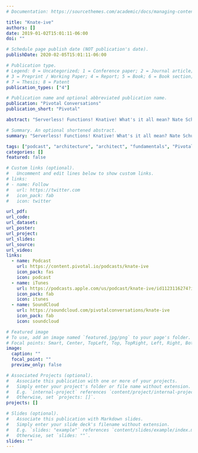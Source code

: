 ```yaml
---
# Documentation: https://sourcethemes.com/academic/docs/managing-content/

title: "Knate-ive"
authors: []
date: 2019-01-02T15:01:11-06:00
doi: ""

# Schedule page publish date (NOT publication's date).
publishDate: 2020-02-05T15:01:11-06:00

# Publication type.
# Legend: 0 = Uncategorized; 1 = Conference paper; 2 = Journal article;
# 3 = Preprint / Working Paper; 4 = Report; 5 = Book; 6 = Book section;
# 7 = Thesis; 8 = Patent
publication_types: ["4"]

# Publication name and optional abbreviated publication name.
publication: "Pivotal Conversations"
publication_short: "Pivotal"

abstract: "Serverless! Functions! Knative! What's it all mean? Nate Schutta explains it all to Coté in this episode, wrapping up with a good explanation of what [Knative](https://pivotal.io/knative) is and how it fits in with [Pivotal Function Service](https://pivotal.io/platform/pivotal-function-service) and [Spring Boot](https://spring.io/projects/spring-boot). You may remember Nate from [episode #98](https://soundcloud.com/pivotalconversations/the-twelve-factor-app-with-nate-schutta-ep-98)."

# Summary. An optional shortened abstract.
summary: "Serverless! Functions! Knative! What's it all mean? Nate Schutta explains it all to Coté in this episode, wrapping up with a good explanation of what Knative is and how it fits in with Pivotal Function Service and Spring Boot."

tags: ["podcast", "architecture", "architect", "fundamentals", "Pivotal", "cloud-native", "knative", "functions", "culture"]
categories: []
featured: false

# Custom links (optional).
#   Uncomment and edit lines below to show custom links.
# links:
# - name: Follow
#   url: https://twitter.com
#   icon_pack: fab
#   icon: twitter

url_pdf:
url_code:
url_dataset:
url_poster:
url_project:
url_slides:
url_source:
url_video:
links:
  - name: Podcast
    url: https://content.pivotal.io/podcasts/knate-ive
    icon_pack: fas
    icon: podcast
  - name: iTunes
    url: https://podcasts.apple.com/us/podcast/knate-ive/id1123116274?i=1000426862159
    icon_pack: fab
    icon: itunes
  - name: SoundCloud
    url: https://soundcloud.com/pivotalconversations/knate-ive
    icon_pack: fab
    icon: soundcloud

# Featured image
# To use, add an image named `featured.jpg/png` to your page's folder.
# Focal points: Smart, Center, TopLeft, Top, TopRight, Left, Right, BottomLeft, Bottom, BottomRight.
image:
  caption: ""
  focal_point: ""
  preview_only: false

# Associated Projects (optional).
#   Associate this publication with one or more of your projects.
#   Simply enter your project's folder or file name without extension.
#   E.g. `internal-project` references `content/project/internal-project/index.md`.
#   Otherwise, set `projects: []`.
projects: []

# Slides (optional).
#   Associate this publication with Markdown slides.
#   Simply enter your slide deck's filename without extension.
#   E.g. `slides: "example"` references `content/slides/example/index.md`.
#   Otherwise, set `slides: ""`.
slides: ""
---
```

